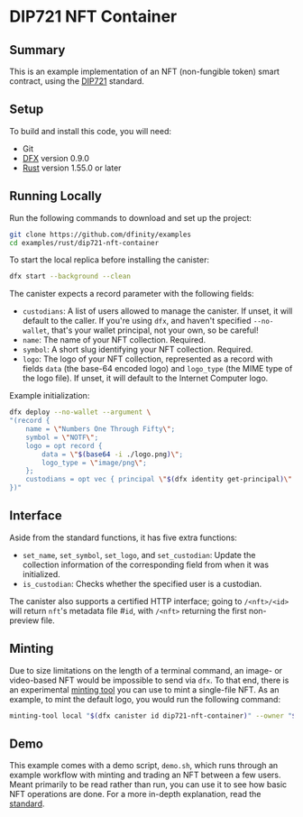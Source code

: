 # DIP721 NFT Container

## Summary

This is an example implementation of an NFT (non-fungible token) smart contract, using the [DIP721] standard.

## Setup

To build and install this code, you will need:

- Git
- [DFX] version 0.9.0
- [Rust] version 1.55.0 or later

## Running Locally

Run the following commands to download and set up the project:

```sh
git clone https://github.com/dfinity/examples
cd examples/rust/dip721-nft-container
```

To start the local replica before installing the canister:

```sh
dfx start --background --clean
```

The canister expects a record parameter with the following fields:

- `custodians`: A list of users allowed to manage the canister. If unset, it will default to the caller. If you're using `dfx`, and haven't specified `--no-wallet`, that's your wallet principal, not your own, so be careful!
- `name`: The name of your NFT collection. Required.
- `symbol`: A short slug identifying your NFT collection. Required.
- `logo`: The logo of your NFT collection, represented as a record with fields `data` (the base-64 encoded logo) and `logo_type` (the MIME type of the logo file). If unset, it will default to the Internet Computer logo.

Example initialization:
```sh
dfx deploy --no-wallet --argument \
"(record {
    name = \"Numbers One Through Fifty\";
    symbol = \"NOTF\";
    logo = opt record {
        data = \"$(base64 -i ./logo.png)\";
        logo_type = \"image/png\";
    };
    custodians = opt vec { principal \"$(dfx identity get-principal)\" };
})"
```

## Interface

Aside from the standard functions, it has five extra functions:

- `set_name`, `set_symbol`, `set_logo`, and `set_custodian`: Update the collection information of the corresponding field from when it was initialized.
- `is_custodian`: Checks whether the specified user is a custodian.

The canister also supports a certified HTTP interface; going to `/<nft>/<id>` will return `nft`'s metadata file #`id`, with `/<nft>` returning the first non-preview file.

## Minting

Due to size limitations on the length of a terminal command, an image- or video-based NFT would be impossible to send via `dfx`. To that end, there is an experimental [minting tool][mint] you can use to mint a single-file NFT. As an example, to mint the default logo, you would run the following command:

```sh
minting-tool local "$(dfx canister id dip721-nft-container)" --owner "$(dfx identity get-principal)" --file ./logo.png --sha2-auto
```

## Demo

This example comes with a demo script, `demo.sh`, which runs through an example workflow with minting and trading an NFT between a few users. Meant primarily to be read rather than run, you can use it to see how basic NFT operations are done. For a more in-depth explanation, read the [standard][DIP721].

[DFX]: https://smartcontracts.org/docs/developers-guide/install-upgrade-remove.html
[Rust]: https://rustup.rs
[DIP721]: https://github.com/Psychedelic/DIP721
[mint]: https://github.com/dfinity/experimental-minting-tool
